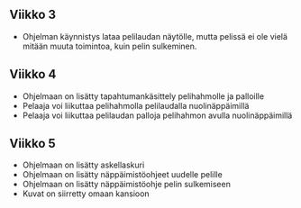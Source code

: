 ## Viikko 3 ##

- Ohjelman käynnistys lataa pelilaudan näytölle, mutta pelissä ei ole vielä mitään muuta toimintoa, kuin pelin sulkeminen.

## Viikko 4 ##

- Ohjelmaan on lisätty tapahtumankäsittely pelihahmolle ja palloille
- Pelaaja voi liikuttaa pelihahmolla pelilaudalla nuolinäppäimillä
- Pelaaja voi liikuttaa pelilaudan palloja pelihahmon avulla nuolinäppäimillä

## Viikko 5 ##

- Ohjelmaan on lisätty askellaskuri
- Ohjelmaan on lisätty näppäimistöohjeet uudelle pelille
- Ohjelmaan on lisätty näppäimistöohje pelin sulkemiseen
- Kuvat on siirretty omaan kansioon
